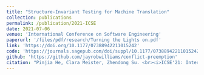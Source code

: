 ```yaml
---
title: "Structure-Invariant Testing for Machine Translation"
collection: publications
permalink: /publication/2021-ICSE
date: 2021-07-06
venue: 'International Conference on Software Engineering'
paperurl: '/files/pdf/research/Turning the Lights on.pdf'
link: 'https://doi.org/10.1177/07388942211015242'
code: 'https://journals.sagepub.com/doi/suppl/10.1177/07388942211015242'
github: 'https://github.com/jayrobwilliams/conflict-preemption'
citation: "Pinjia He, Clara Meister, Zhendong Su. <br><i>ICSE'21: International Conference on Software Engineering</i>"
---
```


